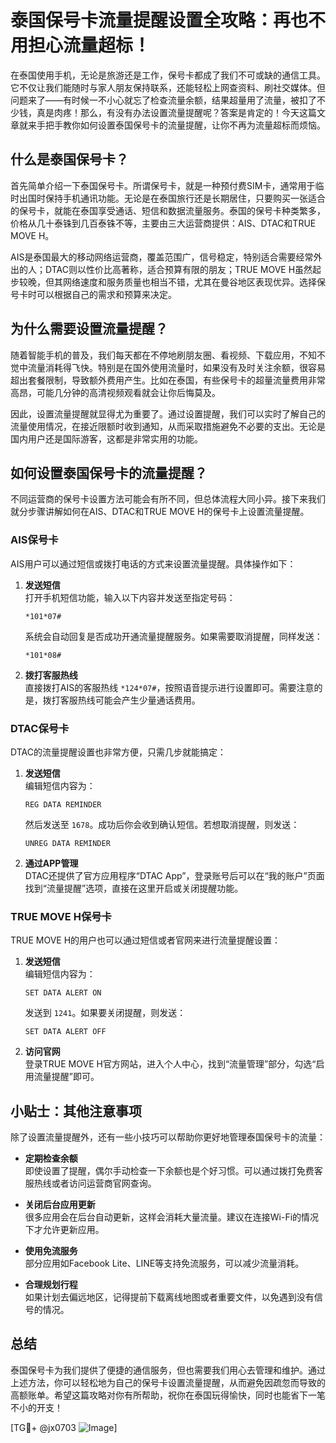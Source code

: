 # 泰国保号卡流量提醒设置全攻略：再也不用担心流量超标！

在泰国使用手机，无论是旅游还是工作，保号卡都成了我们不可或缺的通信工具。它不仅让我们能随时与家人朋友保持联系，还能轻松上网查资料、刷社交媒体。但问题来了——有时候一不小心就忘了检查流量余额，结果超量用了流量，被扣了不少钱，真是肉疼！那么，有没有办法设置流量提醒呢？答案是肯定的！今天这篇文章就来手把手教你如何设置泰国保号卡的流量提醒，让你不再为流量超标而烦恼。

## 什么是泰国保号卡？

首先简单介绍一下泰国保号卡。所谓保号卡，就是一种预付费SIM卡，通常用于临时出国时保持手机通讯功能。无论是在泰国旅行还是长期居住，只要购买一张适合的保号卡，就能在泰国享受通话、短信和数据流量服务。泰国的保号卡种类繁多，价格从几十泰铢到几百泰铢不等，主要由三大运营商提供：AIS、DTAC和TRUE MOVE H。

AIS是泰国最大的移动网络运营商，覆盖范围广，信号稳定，特别适合需要经常外出的人；DTAC则以性价比高著称，适合预算有限的朋友；TRUE MOVE H虽然起步较晚，但其网络速度和服务质量也相当不错，尤其在曼谷地区表现优异。选择保号卡时可以根据自己的需求和预算来决定。

## 为什么需要设置流量提醒？

随着智能手机的普及，我们每天都在不停地刷朋友圈、看视频、下载应用，不知不觉中流量消耗得飞快。特别是在国外使用流量时，如果没有及时关注余额，很容易超出套餐限制，导致额外费用产生。比如在泰国，有些保号卡的超量流量费用非常高昂，可能几分钟的高清视频观看就会让你后悔莫及。

因此，设置流量提醒就显得尤为重要了。通过设置提醒，我们可以实时了解自己的流量使用情况，在接近限额时收到通知，从而采取措施避免不必要的支出。无论是国内用户还是国际游客，这都是非常实用的功能。

## 如何设置泰国保号卡的流量提醒？

不同运营商的保号卡设置方法可能会有所不同，但总体流程大同小异。接下来我们就分步骤讲解如何在AIS、DTAC和TRUE MOVE H的保号卡上设置流量提醒。

### AIS保号卡

AIS用户可以通过短信或拨打电话的方式来设置流量提醒。具体操作如下：

1. **发送短信**  
   打开手机短信功能，输入以下内容并发送至指定号码：
   ```
   *101*07#
   ```
   系统会自动回复是否成功开通流量提醒服务。如果需要取消提醒，同样发送：
   ```
   *101*08#
   ```

2. **拨打客服热线**  
   直接拨打AIS的客服热线 `*124*07#`，按照语音提示进行设置即可。需要注意的是，拨打客服热线可能会产生少量通话费用。

### DTAC保号卡

DTAC的流量提醒设置也非常方便，只需几步就能搞定：

1. **发送短信**  
   编辑短信内容为：
   ```
   REG DATA REMINDER
   ```
   然后发送至 `1678`。成功后你会收到确认短信。若想取消提醒，则发送：
   ```
   UNREG DATA REMINDER
   ```

2. **通过APP管理**  
   DTAC还提供了官方应用程序“DTAC App”，登录账号后可以在“我的账户”页面找到“流量提醒”选项，直接在这里开启或关闭提醒功能。

### TRUE MOVE H保号卡

TRUE MOVE H的用户也可以通过短信或者官网来进行流量提醒设置：

1. **发送短信**  
   编辑短信内容为：
   ```
   SET DATA ALERT ON
   ```
   发送到 `1241`。如果要关闭提醒，则发送：
   ```
   SET DATA ALERT OFF
   ```

2. **访问官网**  
   登录TRUE MOVE H官方网站，进入个人中心，找到“流量管理”部分，勾选“启用流量提醒”即可。

## 小贴士：其他注意事项

除了设置流量提醒外，还有一些小技巧可以帮助你更好地管理泰国保号卡的流量：

- **定期检查余额**  
  即使设置了提醒，偶尔手动检查一下余额也是个好习惯。可以通过拨打免费客服热线或者访问运营商官网查询。

- **关闭后台应用更新**  
  很多应用会在后台自动更新，这样会消耗大量流量。建议在连接Wi-Fi的情况下才允许更新应用。

- **使用免流服务**  
  部分应用如Facebook Lite、LINE等支持免流服务，可以减少流量消耗。

- **合理规划行程**  
  如果计划去偏远地区，记得提前下载离线地图或者重要文件，以免遇到没有信号的情况。

## 总结

泰国保号卡为我们提供了便捷的通信服务，但也需要我们用心去管理和维护。通过上述方法，你可以轻松地为自己的保号卡设置流量提醒，从而避免因疏忽而导致的高额账单。希望这篇攻略对你有所帮助，祝你在泰国玩得愉快，同时也能省下一笔不小的开支！

[TG💪+ @jx0703 ![Image](https://github.com/user-attachments/assets/dbca1d08-cadb-493c-b0ec-ad6f7a83f270)]